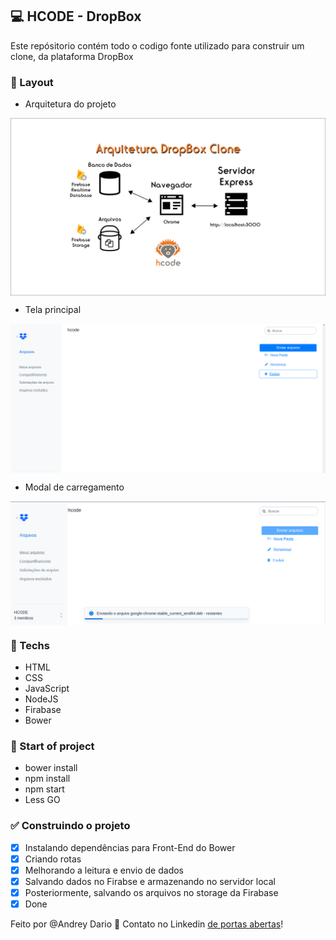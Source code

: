 ## 💻 HCODE - DropBox

Este repósitorio contém todo o codigo fonte utilizado para construir um clone, da plataforma DropBox


### 🚀 Layout

-  Arquitetura do projeto
<p align="center" style="display: flex; align-items: flex-start; justify-content: center;"> 
<img alt="home" src="app/upload/Arquitetura.png" width="600px">
</p>

-  Tela principal
<p align="center" style="display: flex; align-items: flex-start; justify-content: center;"> 
<img alt="home" src="app/upload/TelaPrincipal.png" width="600px">
</p>

-  Modal de carregamento
<p align="center" style="display: flex; align-items: flex-start; justify-content: center;"> 
<img alt="home" src="app/upload/Modal.png" width="600px">
</p>



### 🚀 Techs

- HTML
- CSS
- JavaScript
- NodeJS
- Firabase
- Bower

### 🚀 Start of project

- bower install
- npm install
- npm start
- Less GO 



### ✅ Construindo o projeto

- [x] Instalando dependências para Front-End do Bower
- [x] Criando rotas 
- [x] Melhorando a leitura e envio de dados
- [x] Salvando dados no Firabse e armazenando no servidor local
- [x] Posteriormente, salvando os arquivos no storage da Firabase
- [x] Done

Feito por @Andrey Dario 👋 Contato no Linkedin [de portas abertas](https://www.linkedin.com/in/andreydario/)!
